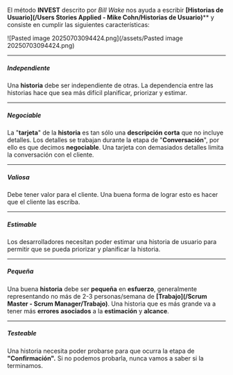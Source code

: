 El método **INVEST** descrito por *Bill Wake* nos ayuda a escribir **[Historias de Usuario](/Users Stories Applied - Mike Cohn/Historias de Usuario)**** y consiste en cumplir las siguientes características:

![Pasted image 20250703094424.png](/assets/Pasted image 20250703094424.png)
****
##### **Independiente**
Una **historia** debe ser independiente de otras.
La dependencia entre las historias hace que sea más difícil planificar, priorizar y estimar.
****
##### **Negociable**
La "**tarjeta**" de la **historia** es tan sólo una **descripción** **corta** que no incluye detalles. Los detalles se trabajan durante la etapa de "**Conversación**", por ello es que decimos **negociable**. 
Una tarjeta con demasiados detalles limita la conversación con el cliente.
****
##### **Valiosa**
Debe tener valor para el cliente. Una buena forma de lograr esto es hacer que el cliente las escriba. 
****
##### **Estimable**
Los desarrolladores necesitan poder estimar una historia de usuario para permitir que se pueda priorizar y planificar la historia.
****
##### **Pequeña**
Una buena **historia** debe ser **pequeña** en **esfuerzo**, generalmente representando no más de 2-3 personas/semana de **[Trabajo](/Scrum Master - Scrum Manager/Trabajo)**. Una historia que es más grande va a tener más **errores** **asociados** a la **estimación** y **alcance**.
****
##### **Testeable**
Una historia necesita poder probarse para que ocurra la etapa de **"Confirmación".**
Si no podemos probarla, nunca vamos a saber si la terminamos.



